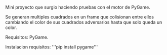 Mini proyecto que surgio haciendo pruebas con el motor de PyGame.

Se generan multiples cuadrados en un frame que colisionan entre ellos cambiando el color de sus cuadrados adversarios hasta que solo queda un color.

Requisitos: PyGame.

Instalacion requisitos: '''pip install pygame'''

